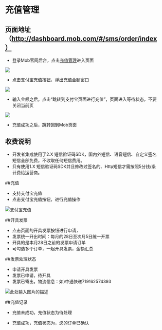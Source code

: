 # 充值管理

## 页面地址（http://dashboard.mob.com/#/sms/order/index）
 - 登录Mob官网后台，点击[充值管理][1]进入页面
 
![](http://wiki.mob.com/md/images/sms-recharge-1.png)

- 点击支付宝充值按钮，弹出充值金额窗口

![](http://wiki.mob.com/md/images/sms-recharge-2.png)

- 输入金额之后，点击“跳转到支付宝页面进行充值”，页面进入等待状态，不要关闭当前页

![](http://wiki.mob.com/md/images/sms-recharge-3.png)

- 充值成功之后，跳转回到Mob页面


## 收费说明
- 开发者集成使用了2.X 短信验证码SDK，国内外短信、语音短信、自定义签名短信全部免费，不收取任何短信费用。
- 只有使用1.X 短信验证码SDK并且修改过签名的、Http短信才需按照5分钱/条计费给运营商。

##充值
- 支持支付宝充值
- 点击支付宝充值按钮，进行充值操作

![支付宝充值][3]

##开具发票
- 点击页面的开具发票按钮进行申请，
- 发票统一开出时间：每月的28日至次月5日统一开票
- 开具的是本月28日之前的发票申请订单
- 可勾选多个订单，一起开具发票，金额汇总

##发票处理状态
- 申请开具发票
- 发票已申请，待开具
- 发票已寄出，物流信息：如)中通快递719162574393

![此处输入图片的描述][4]

##充值记录
- 充值未成功，充值状态为待处理
- 充值成功，充值状态为，您的订单已确认


  [1]: http://dashboard.mob.com/#/sms/order/index
  [2]: http://wiki.mob.com/md/images/sms-order-1.png
  [3]: http://wiki.mob.com/md/images/sms-order-1.png
  [4]: http://wiki.mob.com/md/images/sms-order-3.png
